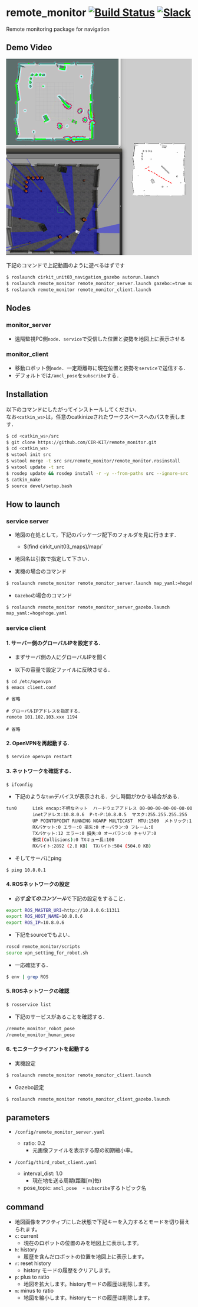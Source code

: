 # remote_monitor  [![Build Status](https://travis-ci.org/CIR-KIT/remote_monitor.svg?branch)](https://travis-ci.org/CIR-KIT/remote_monitor) [![Slack](https://img.shields.io/badge/Slack-CIR--KIT-blue.svg)](https://cir-kit.slack.com/messages/remote_monitor)
Remote monitoring package for navigation

## Demo Video
[![IMAGE ALT TEXT HERE](./.image/remote_monitor.png)](https://youtu.be/hpAnaV-bylQ)

下記のコマンドで上記動画のように遊べるはずです

```bash
$ roslaunch cirkit_unit03_navigation_gazebo autorun.launch 
$ roslaunch remote_monitor remote_monitor_server.launch gazebo:=true map_yaml:=playpen_map.yaml
$ roslaunch remote_monitor remote_monitor_client.launch 
```

## Nodes
### monitor_server
 - 遠隔監視PC側`node`．`service`で受信した位置と姿勢を地図上に表示させる

### monitor_client
 - 移動ロボット側`node`．一定距離毎に現在位置と姿勢を`service`で送信する．
 - デフォルトでは`/amcl_pose`を`subscribe`する．

## Installation
以下のコマンドにしたがってインストールしてください．  
なお`<catkin_ws>`は，任意のcatkinizeされたワークスペースへのパスを表します．

```bash
$ cd <catkin_ws>/src
$ git clone https://github.com/CIR-KIT/remote_monitor.git
$ cd <catkin_ws>
$ wstool init src
$ wstool merge -t src src/remote_monitor/remote_monitor.rosinstall
$ wstool update -t src
$ rosdep update && rosdep install -r -y --from-paths src --ignore-src
$ catkin_make
$ source devel/setup.bash
```

## How to launch
### service server
- 地図の在処として，下記のパッケージ配下のフォルダを見に行きます．
  - $(find cirkit_unit03_maps)/map/`
- 地図名は引数で指定して下さい．

- 実機の場合のコマンド

```bash
$ roslaunch remote_monitor remote_monitor_server.launch map_yaml:=hogehoge.yaml
```

- `Gazebo`の場合のコマンド
```
$ roslaunch remote_monitor remote_monitor_server_gazebo.launch map_yaml:=hogehoge.yaml
```

### service client
#### 1. サーバー側のグローバルIPを設定する．

- まずサーバ側の人にグローバルIPを聞く

- 以下の容量で設定ファイルに反映させる．
```
$ cd /etc/openvpn
$ emacs client.conf
```

```
# 省略

# グローバルIPアドレスを指定する．
remote 101.102.103.xxx 1194

# 省略
```

#### 2. OpenVPNを再起動する.

```bash
$ service openvpn restart
```

#### 3. ネットワークを確認する．

```bash
$ ifconfig
```

- 下記のような`tun`デバイスが表示される．少し時間がかかる場合がある．

```bash
tun0      Link encap:不明なネット  ハードウェアアドレス 00-00-00-00-00-00-00-00-00-00-00-00-00-00-00-00  
          inetアドレス:10.8.0.6  P-t-P:10.8.0.5  マスク:255.255.255.255
          UP POINTOPOINT RUNNING NOARP MULTICAST  MTU:1500  メトリック:1
          RXパケット:0 エラー:0 損失:0 オーバラン:0 フレーム:0
          TXパケット:12 エラー:0 損失:0 オーバラン:0 キャリア:0
          衝突(Collisions):0 TXキュー長:100 
          RXバイト:2892 (2.8 KB)  TXバイト:504 (504.0 KB)
```

- そしてサーバにping

```bash 
$ ping 10.8.0.1
```

#### 4. ROSネットワークの設定

- 必ず***全てのコンソール***で下記の設定をすること．

```bash
export ROS_MASTER_URI=http://10.8.0.6:11311
export ROS_HOST_NAME=10.8.0.6
export ROS_IP=10.8.0.6
```

- 下記をsourceでもよい．

```bash
roscd remote_monitor/scripts
source vpn_setting_for_robot.sh
```

- 一応確認する．

```bash
$ env | grep ROS
```

#### 5. ROSネットワークの確認

```bash
$ rosservice list
```

- 下記のサービスがあることを確認する．

```bash
/remote_monitor_robot_pose
/remote_monitor_human_pose
```

#### 6. モニタークライアントを起動する

- 実機設定
```bash
$ roslaunch remote_monitor remote_monitor_client.launch
```

- Gazebo設定
```bash
$ roslaunch remote_monitor remote_monitor_client_gazebo.launch
```

## parameters
- `/config/remote_monitor_server.yaml`
  - ratio: 0.2
    - 元画像ファイルを表示する際の初期縮小率。

- `/config/third_robot_client.yaml`
  - interval_dist: 1.0
    - 現在地を送る周期(距離[m]毎)
  - pose_topic: `amcl_pose`
    - `subscribe`するトピック名
    
## command
- 地図画像をアクティブにした状態で下記キーを入力するとモードを切り替えられます。
- `c`: current
  - 現在のロボットの位置のみを地図上に表示します。
- `h`: history
  - 履歴を含んだロボットの位置を地図上に表示します。
- `r`: reset history
  - history モードの履歴をクリアします。
- `p`: plus to ratio
  - 地図を拡大します。historyモードの履歴は削除します。
- `m`: minus to ratio
  - 地図を縮小します。historyモードの履歴は削除します。
